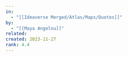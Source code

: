 ```yaml
---
in:
  - "[[Ideaverse Merged/Atlas/Maps/Quotes]]"
by:
  - "[[Maya Angelou]]"
related:
created: 2023-11-27
rank: 4.4
---
```

 
